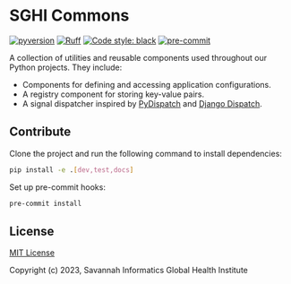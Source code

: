# SGHI Commons

[![pyversion](https://camo.githubusercontent.com/64bafa7ada773716674e93fd8fbaa3f681e1748865cdcb47cc373579079b767f/68747470733a2f2f696d672e736869656c64732e696f2f707970692f707976657273696f6e732f7365747570746f6f6c732e737667)](https://camo.githubusercontent.com/64bafa7ada773716674e93fd8fbaa3f681e1748865cdcb47cc373579079b767f/68747470733a2f2f696d672e736869656c64732e696f2f707970692f707976657273696f6e732f7365747570746f6f6c732e737667)
[![Ruff](https://img.shields.io/endpoint?url=https://raw.githubusercontent.com/astral-sh/ruff/main/assets/badge/v2.json)](https://github.com/astral-sh/ruff)
[![Code style: black](https://img.shields.io/badge/code%20style-black-000000.svg)](https://github.com/psf/black)
[![pre-commit](https://img.shields.io/badge/pre--commit-enabled-brightgreen?logo=pre-commit&logoColor=white)](https://github.com/pre-commit/pre-commit)

A collection of utilities and reusable components used throughout our Python
projects. They include:

- Components for defining and accessing application configurations.
- A registry component for storing key-value pairs.
- A signal dispatcher inspired by [PyDispatch](https://grass.osgeo.org/grass83/manuals/libpython/pydispatch.html) and [Django Dispatch](https://docs.djangoproject.com/en/dev/topics/signals/).

## Contribute

Clone the project and run the following command to install dependencies:

```bash
pip install -e .[dev,test,docs]
```

Set up pre-commit hooks:
```bash
pre-commit install
```

## License

[MIT License](https://github.com/savannahghi/sghi-commons/blob/main/LICENSE)

Copyright (c) 2023, Savannah Informatics Global Health Institute

